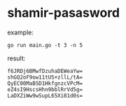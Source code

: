 # shamir-pasasword

example:

```
go run main.go -t 3 -n 5
```

result:

```
f6JRDj6BMwfDzuhaDEWeaYw=
shGQ2oF9ow11tUS+zllL/tA=
QyEC00MaBSD1HkfgnzcVPcM=
eZ4sI9HscsHhn9bblRrVd5g=
LaDXZiWw9wSupL65Xi81d0s=
```